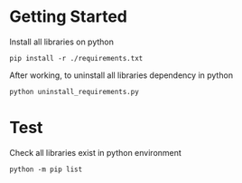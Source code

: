 # Getting Started
Install all libraries on python
```
pip install -r ./requirements.txt
```

After working, to uninstall all libraries dependency in python
```
python uninstall_requirements.py
```

# Test
Check all libraries exist in python environment
```
python -m pip list
```